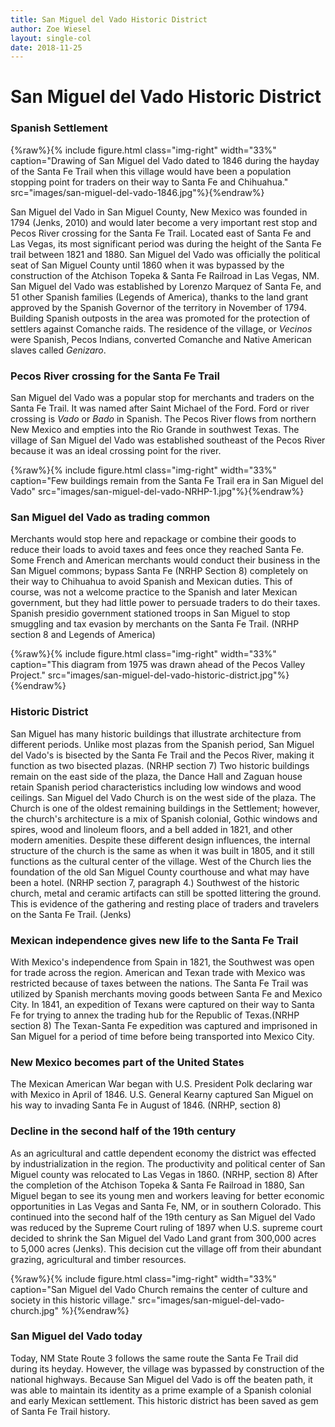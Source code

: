```yaml
---
title: San Miguel del Vado Historic District
author: Zoe Wiesel
layout: single-col
date: 2018-11-25
---
```


# San Miguel del Vado Historic District
### Spanish Settlement
{%raw%}{% include figure.html
class="img-right"
width="33%"
caption="Drawing of San Miguel del Vado dated to 1846 during the hayday of the Santa Fe Trail when this village would have been a population stopping point for traders on their way to Santa Fe and Chihuahua."
src="images/san-miguel-del-vado-1846.jpg"%}{%endraw%}

San Miguel del Vado in San Miguel County, New Mexico was founded in 1794 (Jenks, 2010) and would later become a very important rest stop and Pecos River crossing for the Santa Fe Trail. Located east of Santa Fe and Las Vegas, its most significant period was during the height of the Santa Fe trail between 1821 and 1880. San Miguel del Vado was officially the political seat of San Miguel County until 1860  when it was bypassed by the construction of the Atchison Topeka & Santa Fe Railroad in Las Vegas, NM. San Miguel del Vado was established by Lorenzo Marquez of Santa Fe, and 51 other Spanish families (Legends of America), thanks to the land grant approved by the Spanish Governor of the territory in November of 1794. Building Spanish outposts in the area was promoted for the protection of settlers against Comanche raids. The residence of the village, or _Vecinos_ were Spanish, Pecos Indians, converted Comanche and Native American slaves called _Genizaro_.


### Pecos River crossing for the Santa Fe Trail
San Miguel del Vado was a popular stop for merchants and traders on the Santa Fe Trail. It was named after Saint Michael of the Ford. Ford or river crossing is _Vado_ or _Bado_ in Spanish. The Pecos River flows from northern New Mexico and empties into the Rio Grande in southwest Texas. The village of San Miguel del Vado was established southeast of the Pecos River because it was an ideal crossing point for the river.

{%raw%}{% include figure.html
class="img-right"
width="33%"
caption="Few buildings remain from the Santa Fe Trail era in San Miguel del Vado"
src="images/san-miguel-del-vado-NRHP-1.jpg"%}{%endraw%}

### San Miguel del Vado as trading common
Merchants would stop here and repackage or combine their goods to reduce their loads to avoid taxes and fees once they reached Santa Fe. Some French and American merchants would conduct their business in the San Miguel commons; bypass Santa Fe (NRHP Section 8) completely on their way to Chihuahua to avoid Spanish and Mexican duties. This of course, was not a welcome practice to the Spanish and later Mexican government, but they had little power to persuade traders to do their taxes. Spanish presidio government stationed troops in San Miguel to stop smuggling and tax evasion by merchants on the Santa Fe Trail. (NRHP section 8 and Legends of America)

{%raw%}{% include figure.html
class="img-right"
width="33%"
caption="This diagram from 1975 was drawn ahead of the Pecos Valley Project."
src="images/san-miguel-del-vado-historic-district.jpg"%}{%endraw%}

### Historic District
San Miguel has many historic buildings that illustrate architecture from different periods. Unlike most plazas from the Spanish period, San Miguel del Vado's is bisected by the Santa Fe Trail and the Pecos River, making it function as two bisected plazas. (NRHP section 7) Two historic buildings remain on the east side of the plaza, the Dance Hall and Zaguan house retain Spanish period characteristics including low windows and wood ceilings. San Miguel del Vado Church is on the west side of the plaza. The Church is one of the oldest remaining buildings in the Settlement; however, the church's architecture is a mix of Spanish colonial, Gothic windows and spires, wood and linoleum floors, and a bell added in 1821, and other modern amenities. Despite these different design influences, the internal structure of the church is the same as when it was built in 1805, and it still functions as the cultural center of the village.
West of the Church lies the foundation of the old San Miguel County courthouse and what may have been a hotel. (NRHP section 7, paragraph 4.)
Southwest of the historic church, metal and ceramic artifacts can still be spotted littering the ground. This is evidence of the gathering and resting place of traders and travelers on the Santa Fe Trail. (Jenks)

### Mexican independence gives new life to the Santa Fe Trail
With Mexico's independence from Spain in 1821, the Southwest was open for trade across the region. American and Texan trade with Mexico was restricted because of taxes between the nations. The Santa Fe Trail was utilized by Spanish merchants moving goods between Santa Fe and Mexico City. In 1841, an expedition of Texans were captured on their way to Santa Fe for trying to annex the trading hub for the Republic of Texas.(NRHP section 8) The Texan-Santa Fe expedition was captured and imprisoned in San Miguel for a period of time before being transported into Mexico City.

### New Mexico becomes part of the United States
The Mexican American War began with U.S. President Polk declaring war with Mexico in April of 1846. U.S. General Kearny captured San Miguel on his way to invading Santa Fe in August of 1846. (NRHP, section 8)

### Decline in the second half of the 19th century

As an agricultural and cattle dependent economy the district was effected by industrialization in the region. The productivity and political center of San Miguel county was relocated to Las Vegas in 1860. (NRHP, section 8) After the completion of the Atchison Topeka & Santa Fe Railroad in 1880, San Miguel began to see its young men and workers leaving for better economic opportunities in Las Vegas and Santa Fe, NM, or in southern Colorado. This continued into the second half of the 19th century as San Miguel del Vado was reduced by the Supreme Court ruling of 1897 when U.S. supreme court decided to shrink the San Miguel del Vado Land grant from 300,000 acres to 5,000 acres (Jenks). This decision cut the village off from their abundant grazing, agricultural and timber resources.

{%raw%}{% include figure.html
class="img-right"
width="33%"
caption="San Miguel del Vado Church remains the center of culture and society in this historic village."
src="images/san-miguel-del-vado-church.jpg"
%}{%endraw%}

### San Miguel del Vado today
Today, NM State Route 3 follows the same route the Santa Fe Trail did during its heyday. However, the village was bypassed by construction of the national highways. Because San Miguel del Vado is off the beaten path, it was able to maintain its identity as a prime example of a Spanish colonial and early Mexican settlement. This historic district has been saved as gem of Santa Fe Trail history.
